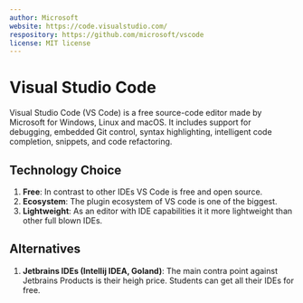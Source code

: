 ```yaml
---
author: Microsoft
website: https://code.visualstudio.com/
respository: https://github.com/microsoft/vscode
license: MIT license
---
```


# Visual Studio Code

Visual Studio Code (VS Code) is a free source-code editor made by Microsoft for Windows, Linux and macOS. It includes support for debugging, embedded Git control, syntax highlighting, intelligent code completion, snippets, and code refactoring.

## Technology Choice

1. **Free**: In contrast to other IDEs VS Code is free and open source.
2. **Ecosystem**: The plugin ecosystem of VS code is one of the biggest.
3. **Lightweight**: As an editor with IDE capabilities it it more lightweight than other full blown IDEs.

## Alternatives

1. **Jetbrains IDEs (Intellij IDEA, Goland)**: The main contra point against Jetbrains Products is their heigh price. Students can get all their IDEs for free.
